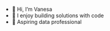- 👋 Hi, I’m Vanesa
- 👀 I enjoy building solutions with code
- 🌱 Aspiring data professional

<!---
vnhercules/vnhercules is a ✨ special ✨ repository because its `README.md` (this file) appears on your GitHub profile.
You can click the Preview link to take a look at your changes.
--->
